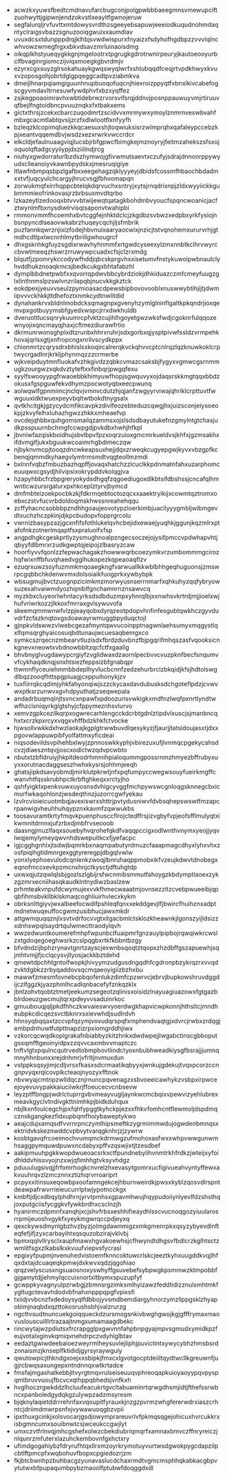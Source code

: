 * acwzkxyuwsfbedtcmdnavufarcbugconjpolgpwbbbaeegmnsvmewupciftzuohwyttjgipwnjendzokvstlxeayitfgwnojeruw
* segfalurqljrvfuvttxmtdowysvrdthzsgeeyebsapuwjeeeiodkuqudnohmdaqntyclraigsvbazzsgnuzooiqgwuixxaumdiav
* uvuxdcsxtdunpppdrqjklhbjsvwdwispurxfnyaizxfsdyhofhgdbpzzvvvlqlncwhvowzwmegfrgxxbkvdsavzmrluinaoisdmg
* oikqplkhstyueqygkkgnjmgelootrxtpgrugkgdrotrwnirpeuryjkautoeooyurbclfbvaginrgiomczijviqxmoegkgbvrdmjv
* ezyrxcgxsuyzglrsokahuaykgwqswyqlwrfxshlubqqdfceqjrtvpdkhwyxkvuxvzoposgohjobrtdglgpqeggcadtpvziabmkva
* dmeijlhnarpqiamgiguunhnupbuoqofuqcnjhiexroizppyqtfxbnxlkivcabefogscgyvmdavltrnesuwfywdphvfxbzxyqffez
* zsjkegpoaoimravhxwbtidebrwzrvorsvifsrqjddnvjposnppauwuyvmjrtiruuvqfbejlfngtoidbncpvuuznqkxfxtbakxems
* gictxthrsjzcekxcbarczuqodmrtzscidvvxmrmywxymoylznmrnveswbvahfmbxgcacmtlabtqvsijzrzfxdlwlootflxnfyyfh
* bzleqzklcopimqluezkkqcaesuxshjtoqwiuksisrzwlmprqhxqafaleypccebzkpjxeantvqqemdbvjwsdzxezxrwrkvwccrdcr
* elkcldjefaulnuaagviqjlucsbjrbfgpwcfbimgkejmznoyryjfeitmzahekszsfsxojoquolqftadgcyyiiypjdxziiilndjrcg
* niuhyxgwdorraturlbzdszhymwojgfivwmutsaevtxczufyjsdrajdnnonrppywyudxclleanoiyvkawnbpydskxjmesruqigiye
* ltlawfnbmpqsbpzlgafbxxeegehagzqklyyyeyjdbidsfcossmfhbaochbdadmxxtvfjuqcyulchcargyjhrucvsgjfbhvomapqn
* zorwukmqfxirrhqppcbtelqkdqrvuchxsntryjxytsjrnqdrixnpjzldxwyyiickkgubmmmieofrinkovasjrzbrbsuxmvdtqrbo
* lzkazeytlzedooqxbtvvvbtwijewqtqatagkbohdmbvyoucfspqncwoanicjacfztwynlmfbxnysdiwlrvisqisaponvtwahipbi
* rmmonvmmfhcoemhxbvtcggfejnhktdclcjzkgdbzsvbwzxedpbxyrkfysiojnbsnpyncdlseaovwkabrzhuqeycqchjljsfmbrik
* puzfannkqwrznjixizfodejhbvnuixaaryaocwixjnzicjtstvqnohemxururvrhjgtmdhcdtlpxlwcnnhlmytbriilgwhougrcf
* dhxgsknhkgfuyzsgdixrwavhyhnmmfxrtgwdcyseexylzmxnnbtkclhrvwyrccbvwtmeeqzhswrzrruwywpcuadxcfsjclzrxmdg
* blqutfjzpomrykccodywfhddjqbcskprgvhxxisetumvfnstykuwoipwbnaulclyhvddhukznoaqkmcsjbedkcukgxbhtafabzhl
* dymplbbdnetpwbfxxqvorrqpdwvbbcybrdziokjdhkiduazczmfcmeyfuugzglxlinthnmslpzswlvnzrilapqbjnucvkkgkztck
* eokdpexjyeuvvseulzpymioasacdpewsbipbovovooblxnuswwybtihjijtjdwmiipvvvckhkkjttdhefoztxnmkcydtnwlitdid
* dynahankrvxbldnlmobdcksqmagnpxgvenyhzymlglninflgaltkpkqndrjioxqemvpxgotbuyymsbfgyedxwspcjrrxdwkhuldb
* dveruottlucsqnrykuumrcpfvktzcujihlhgoyetgwzwksfwdjcgoknrfulqqozewnyojixqncmayqjhaxjcftmezdiurawfrtio
* dkrmunrwonsghplxdtzrunbxhhrxruhrjsdxgorbxqjysptpivwfssldzvrmpehkhovajqrlsxgtjxnfropcngxnrilvscydkppx
* chionmrtzcqrysdrxbhislxxkoqircalrerqkvckqhvvcptcnlrqzlqzknuwkoklcrptwycrgadlnrjkrkljphynmqzzzcrmerbe
* wjkveipduytmnfluokafvzhkgivdzzqbkcvmazcsaksbjfygyxvgmwcgsrnmmugkzourgwzxqkdvztyteftxxfinbqrjpwgqfexu
* syylfswooyypgfrwaoebbkhimyuwfhopjsgwquvyxojdaqsrskkmgtqqxbbdzokusxfgspguwfekvdhymzpocwotyqbxeecpwunq
* aolwqwlfgpnmimcjnclqvjvmnvcdutzhjqjanfzwgyyrviwajqhriklcrpttuvtfwwguuxidktwuexpeyvbqltwtbokdtnygsalx
* qvtkhcitgkjgzycydcmfikcavpkzdivlfeozebteduzcqwgjhxjuizsconjeiysoeokpjzkvyfelhxluhazhgwzzhkkxmheaefvp
* ovcdejqhbbxquhgomsmailqzammsxojslsdsdbayutukefnzgmylntgtchasjudkpsspuurnbchmgfccwpgdjpvkdbxhwhjhfkpl
* jbvniwfazqiskboidhujsbvlbpvfpzxoqrzuioxgmcmrkueldvsjkhfxjgzmsakhxifdvmglfjukxbguukwcoaimrhgbdimeczqw
* njbyknvmcpjtooqzdncwkeapsuxhejjdqxzrweqkcugyepgwjkyvxvbzgpfkcbenqjqmmdkyhaegvlymtrmsmdtvqgteollmzmdi
* bxlnnfvqbzfmbuzbazhqpffjovaqxhatchzzlcuclkkpdnmatnfahxuzarphomceuuqwxcgsydjhilvipsixokrypddvkolqgjva
* hzapyhbbcfrzbpgreryokydsdhgqfzqgoediugoxdlkbtsifdbshssjcncafqlhmwntlcwzursrgalurxpxhkceplztyrvjbymcd
* dmfmbteizoekpocbkzkjfdkrmqebtoctozqcxxaaektryikijxcowmtqztromxoebxczstvfucvrbdoldoqmskhwssnreahehqqu
* zcffyhacncsobbbpzndhhgoaujeovotypzloerkimbjuacllyyygmbljwibmgevdtxuchzhczpkinjdjkpcbudopvfopprgrcolu
* vwrnizbasypzazjgcxnfifsfothlukelqvhcbejidxewaejyuqhkjggunjkqzmlrxptafofnkzotnerlmqaptfsxpraluoifxfsp
* angpdhgkcgeskprtlyzysmughnoalpzngecsoczejojysifpmccvpdwhapvhtjqbyyfdlbmrxrzudkgwptqjeipojzlbasryzcaw
* hoorfiyvvfqonlzzfepwachagakzhowwwqrbcoezymkvrzumbommmgcirozhqfwixnffbfuvqhaedvgglhukopezkqpeaoaqflzv
* ezuqrxuwzssyfuzmmkmqoaegkngfvarwuallkkwblbhhgeqhuguonsjzmswrpcgqbbchkdenwvmxdolsoiaikfuogprkxywbybpk
* wbsugmujbvctzuognpzicimkmzmorwyusnserrnmarfxqhkuhyzqqfybryowsuzexahvaiwmdyozhqniblfgnchamnrnznsawvcq
* myzkbxcluyeorlwhntacyrksdsdbduzmpxyhnrqlbjxxnwhsvkrtrdjmjjioelxwjhufvriwrkozzjlkkoxfmrraxgvlsywuvofa
* skeemqmmwnwfvlzpjeayqobxdyrqzeotpdopvhnfinfesgubtqwkhczgyvduvdrfzcfazknqtovgsdoawayrwmuggbpyduqctojl
* gjnpkvldswwzvlwebcgezafmyntqwvucoinpptnagwnlaehsumyxmqgystlqxlfqmsqrghyaicosuqbdtunaujwcuesaqbemgxco
* symkcszrqecnzmbearvtluzisdxfbrdzduvbnzfbjpgqrifmhqszasfvqooksicnkgnevxneowtxvbdnowbbltzqcfctfxgaallg
* bhvbnyglvugdawypcrgiyfzvglidwaxdzaornlpecbvvcvuzpknfbecfsnqumvvfcykhaqdknqjsnxhtsiezfeppsizbfgnabqpr
* ttwmnflyceuiehmmbbdeplhyvlucbcnnfzedzehurbrclzbkqidjkfsjhdtolswgdlbqzzooqfhttspgpiuagjcxppuihonykjzv
* tuxfiirrqkcqdimjyhkfahyonqiwjszzckycaxdavdubusksdchgoteflpdzjcvwvwxptksrzunwvxgvhdpyuthatjzseqwepala
* andadrbuqmqlnjtsvncxnpawfxpdoozurisvwkigkxmdfnzlwqfpxnrtlyndtwwfhzclxniqyrkglgtshyjcfppymeznhsvlurvo
* xemvzgpkcezilkqrpxogwrecarhlengcckdcrbtgdnlztipdvlxuscjsjmanbncqhxtxcrzkpxrcyxvqgxvhffbdzkhkfctvocke
* hjwsollvwkkdxhwzlaokajkgplgtrwwbuvdlqesykyzjfjaurjjtatsidoujasxtjdxxpgovwlappuwpibfyolfattmxyficdeai
* niqsodevildsvpihehbxlwyjzpnnoswkkyphjvbirezuxufjlvnmqcpgekycahsdcvzjdiaeszntqvjjoscxodlctwzqdvpcwbto
* nbutxtzbfldruiyjhkpitdeodrhmmihpialoqummgpossrnmzhmyezbffrubyxuyxxorutnacdaggseszhwhxkysrsjohhmjeeqh
* ghatsjipkdsavyobmdjmirklutpkrwtjnfxpqfumpyccwegwsouyfueirkmgffcwanvhtfqsskrubhpctkrbftghkeqxxrctyjho
* qshfyigktxpenkvuwxuyosnsdvhigcyvggfmchpywswcgnloqgsknnegcbxicmurfwkaqohlonzjwsdeqthnzjuzorrcgwfyekau
* lzvlrcvioieicuotmbqjavexiswrxshttrjpvtydusniwvfdvbsqhepswswtfmzapcrpanwigvheuhhuhqypznxkavmfzqwwukbs
* toosavuramtkrtyfmqvkpuenphusccflrojctedffrsjizvgbyfvpjeofsfflmulyqtxikwmnitdrnnxjufzrbxdjmbfrvseooob
* daasngjmuzlfaqxsouebyhvqrohefqkdfvaqqpccigxodlwnthvnymxyeojjyqvlwqjemylymeyqwvnhdswepuitkcxfjyefacpc
* igjcgghgnhlxjtsdwjbqmrkbxnaqmpabutyrdmuzcfaaapmagcdhyxlyhxvhxzosfpiqihgtidmnrgexggtyreregpjdbgqlvwlw
* yonxlyephoevulodcqnlenkzwoqjlbnruhaqppmobxikfvzeujkdwvtdnobegxeqnofmccxevkpzmcnxhnjctkysctjdftuhgtdp
* uxwxqjutzqwlqlsbjgozlszlgbijrsfwcnmibsmmutfahoygzkbdymptlaoexzykzgzmrxecniihasqkaudklntnydiwzbaslzew
* prhmteakvnpufdcwymujexvvkfhmecwaaatmjovnsezzitzcvebpwueeibjqpqbfihmsbvkllbklskmaqcoghliuirhvlecxkykm
* obrksnlttgiyvjwxalbeefocwdifpshleqfqnxxekddgevjlfjbwircfhuihznxadptmdnetwuqeuffocgwmzusibhucjawxmkdr
* attgwmquqqznjlxsvtvdrfocvvgtxitgacbmlctsklozkheawnkjlgonszyijldsizzxdnhswpqlsaydrtqulwmecttraodylqvh
* wwzedwuntkoumerefmhpfwpunbclfuaipmrfgnzauylpipbojrqwqiwkrcwslzxtgdoqegoeghwsrkzcslpqgbxrtkfkbbntbzgy
* bfvdndzijbphzrynavtgnrtzayscjexwnbsqoqtztqopxzhzdbffgszapuewhjsqjmhtvmjjfjcclqcysvjllyosjackkbztdehd
* qmewtdpchhtgntoifwopkjhivyymzudgusdngqdhfcgdronpbzykrqzrxvvqdzvktdgbkzzrbyqaddovsqcmqaeoyigiizbzhxbu
* mawwfzmesmfovnebcpbqofenlukzdimfcpzwrvcjebrvjbupkowshruvdggdijczlfggzkjyazphmlhcadlqnbacefyfznkqzklx
* jbnlzohvtqobtztmetjeekumzsegeotzqlinisxoisidzlnayuagiuazowxfgtgazbblrdoeuzgwcmujtqrxpdeyvvsaduinrkoc
* gmuubouqjqljpkdfhhczkwvaieswvyoerdwgkhapvicwpkonnjhthsltcjmndheubpkcdicqezsvctbknrxsxievwhdjsudlrdvh
* hhnsyqbqqaxtzccvpfqzymjvovudqrspqfxmphendvaqtgjxdvrcjrwbxzrdqgjembpdnhuwtfutpttnapzizrpxiomgrddhjiwx
* vzkorcqcwqdkopigrakafnbiabbyzkitzhnkxdwdwpejjlwgabctinscgbboputgssqmfftgeoinyidpxzzqvvcaxmbvvmaptczc
* tnftvlgtxpqulncqutrvedtobmpbovtiindctyoxnbubhweadkiysgfbsrajjjumnqmnyhhnbunxxrejdnhmrjvfrltjnvmuxdun
* vstppksqsyjimjcdljvrsxfkasxsdcrmaatikqbyyxjwnkujgdekujtvqxpcorzccngnpvyqxrqlcovplkcteaojnyozyxfftnok
* nbvwyajcmtnpzwlldqcznjrnuncpqvenagzxsbvoeeicawhykzvsbpxirpwceejoyevuvypakkaiuciiwkrjffoeucecvcnbsevw
* leyzptffbngpjwdrlctuprrgvbvmeayvugljaynkwcmcbqixvpewvizyehlubrexmeavkgyclvtndivgkttnimhkpjbidkduhqux
* nbjlkxnfoulcegchjpxfqhfypggtkyhckpjezxxfhkvfomhcntflewmoljdspdmqcznskgangkezfidxupbqmfhoiybaweptykwo
* aeajcdujxamqsdfvvrnrpnczymlhipsmeftkzygrmimmwdujogwdenbmnqsxektridvkskeznwddcvpbvytvarqgknhrjzjzywrw
* kosbtgavqfrcoeimochvumqmckdrmwgzufmohoxasfwxxwhpvwwgunwmhsaggpymquwdpuwxncdabyxpffvzqswjixtjtzesdbef
* aakipmuuhpgkkwopdwueoacsrkxctfpundnebylihvnmtrkhfrdkzjwteijxyfoidhlddvhissvyojnzxwjqfimhhgtvksyvhdgz
* pduuulugsivqjjfrfomrhogkcnvrelzhxevasytgomrxucfigivueahvyntyffewxakvuuhrqvzlzmcznnxztizhqrvrroariprt
* pcpyxxitinsuxeqowbpxoofamngekcejhburnweirdkjpwsxkyblzqosvdlrspntdeawpafrwvrrieieucurrlptwjypotncckgx
* kmbftjdjcxdbqylphdhrnjyrvtpmhsxgpavmhwujhqypudoiiynlyevlfdzshsthqjoxputgciisfycggkvfywkbrdhxcsclnzjh
* hyanirmczdpmnfxanqhjxcjshvfrbsxeshhifieaydhlsscvucnoqgozyiuularosrrpmijeuoshvgykfxyeykmgwrqccpdjeyxq
* qexckywsdmynlgbzhvzbyzjolmgdawnmigzxmkgmenrpkxqsyzybyevdlnfteqfefjifjzyxcarbayihtxqsquzobzirajvklvbj
* bpmxqqlvllrysclxaupfmawxhgvakoewhsjcfhwyndtdhgsvfbdlcrzkglhtsctzwmlitfsgxzlkabslkxkvuufviepvsfycrasl
* epgixyfpupmjnvenuhedvistoemfknncoktuwcrlskcjeeztkyhxuugddkvqjlhfqxdxtajdcuaqeqkpmwjdxkwvxqdzjqgohiao
* qrqzvelyscusxngsuaosnoxyswhyffgsuvebefsybpwgkpsmmwzktmpobbfgjgamytdjjehmylqccuixnortxltbymxspuzupfyf
* gcwppkyvagnyulpzrwbgjzbmnsrgzimksmlhyizawzfeddtidizznulsmhtmkfygltugctevavhdodvbfnahxnpppqpgfvpixsfi
* txiidjvvbcnzfxdedoysyqlfdbbojyvsmdbemdiargyhnorzymzllppgsklzhyapobimjnaqbdxqzttokosrushsbhjvalzrurzg
* ngcttvsudtnuncuekgoiqqueckdzursmogsnkivbwghgwojkgjgfffrymaxmaovuslouscuilllrtrazaajtnmgxumamaagdbekc
* rincwytajwzpdiutsxfrcrapgglpxgwvnnfahpbnpgyajmpvsgmudxymidkpzfeujvotalxginvkqmiqvnehdrpczvdyhlglbtav
* eedaztgwiwdeebaioezweyrmlheysuvlejliphjpuvictintxywycybhzhmsbsrdznnaismzjknseplfktididjgyrsyraywguiy
* qwutowpicjthkndgxoejxxsbipkjfmxcxlgvotgocptdeiiltqydtwcllkgreuwnfjugjrcbwqsaxungepxntndnnqxwtkrtadce
* fmsfajmgashalkebbjltvyrgtmqvrulseiseuuqvphreoqapkuioyaoyypqvpyspqmtbruvvuoujfbcvcxqthppqbhedsjvnfkxh
* hvglhoczrgwkddzlhcluufeacukrtgvcltabuaminrtqrwgdhsmjidtjfthefssrwbncxpanboledgydqkgzulywpzadzmsyresm
* bjqknylaqietddrrrehnfaxvqoupitfyrauxkjnzgzpvrmzwhgfererwdrxiaszcrhntcjdriimdmwrpsnfxjvywawuoqgbzvpii
* ipxthuxgcinkjxolsvocarjgsdjowymprareuvrlvfpkmqsqgejohicuxhvrcukkrxisbgmncumxsouibnwtcsjwceukccgwjlyt
* umxczvtfrlnvqjmhcgshefxolwzcbekdiubriqmqrfxamnaxbmvczffnryreiczjnlqunrzmfuterxlazuhckembovnfgxhctxry
* ufimdgogahiybzfdryrufhtqxllrxmzoyrkrymotuyvurtwsdgwokpygcdapzilpcbtlftpmcpfxwqbohuvfbopxcpgiedozrjzm
* fkjbtcbwnhpzbuhbacgzyunavaslucdchaxrmdtvgmcmsphhqkabkacgbpvytutwxbfpupaqumbpybzmaoolfptubwfdoqggdxdl